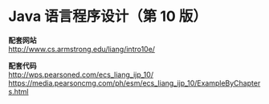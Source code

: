 # Java 语言程序设计（第 10 版）

**配套网站** \
http://www.cs.armstrong.edu/liang/intro10e/

**配套代码** \
http://wps.pearsoned.com/ecs_liang_ijp_10/ \
https://media.pearsoncmg.com/ph/esm/ecs_liang_ijp_10/ExampleByChapters.html